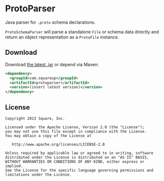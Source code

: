 ProtoParser
===========

Java parser for `.proto` schema declarations.

`ProtoSchemaParser` will parse a standalone `File` or schema data directly and return an object
representation as a `ProtoFile` instance.


Download
--------

Download [the latest .jar][dl] or depend via Maven:

```xml
<dependency>
  <groupId>com.squareup</groupId>
  <artifactId>protoparser</artifactId>
  <version>(insert latest version)</version>
</dependency>
```



License
-------

    Copyright 2013 Square, Inc.

    Licensed under the Apache License, Version 2.0 (the "License");
    you may not use this file except in compliance with the License.
    You may obtain a copy of the License at

       http://www.apache.org/licenses/LICENSE-2.0

    Unless required by applicable law or agreed to in writing, software
    distributed under the License is distributed on an "AS IS" BASIS,
    WITHOUT WARRANTIES OR CONDITIONS OF ANY KIND, either express or implied.
    See the License for the specific language governing permissions and
    limitations under the License.



 [dl]: http://repository.sonatype.org/service/local/artifact/maven/redirect?r=central-proxy&g=com.squareup&a=protoparser&v=LATEST
